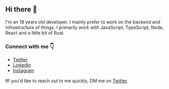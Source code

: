 ## Hi there 👋

I'm an 18 years old developer. I mainly prefer to work on the backend and infrastructure of things. I primarily work with JavaScript, TypeScript, Node, React and a little bit of Rust.

### Connect with me 👇
* [Twitter](https://twitter.com/notnickdev)
* [LinkedIn](https://www.linkedin.com/in/nicholas-n-5a9187195/)
* [Instagram](https://www.instagram.com/notnickdev/)

❗️If you'd like to reach out to me quickly, DM me on [Twitter](https://twitter.com/notnickdev)
